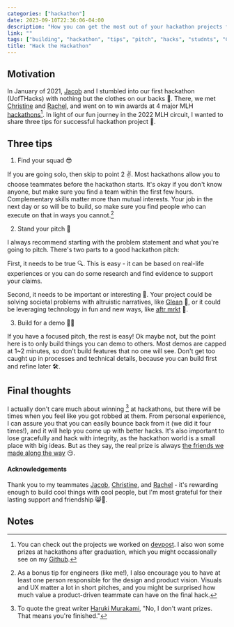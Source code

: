 ```yaml
---
categories: ["hackathon"]
date: 2023-09-10T22:36:06-04:00
description: "How you can get the most out of your hackathon projects from a 4x MLH medalist"
link: ""
tags: ["building", "hackathon", "tips", "pitch", "hacks", "studnts", "CS"]
title: "Hack the Hackathon"
---
```


## Motivation

In January of 2021, [Jacob](https://www.linkedin.com/in/jacobnishimura/) and I stumbled into our first hackathon (UofTHacks) with nothing but the clothes on our backs 🙈. There, we met [Christine](https://www.christinetrac.dev/) and [Rachel](https://www.linkedin.com/in/rac-help/), and went on to win awards at 4 major MLH [hackathons](https://en.wikipedia.org/wiki/Hackathon)[^1]. In light of our fun journey in the 2022 MLH circuit, I wanted to share three tips for successful hackathon project 🥳.

## Three tips

1. Find your squad 😎

If you are going solo, then skip to point 2 ✌️. Most hackathons allow you to choose teammates before the hackathon starts. It's okay if you don't know anyone, but make sure you find a team within the first few hours. Complementary skills matter more than mutual interests. Your job in the next day or so will be to build, so make sure you find people who can execute on that in ways you cannot.[^2]

2. Stand your pitch 🎤

I always recommend starting with the problem statement and what you're going to pitch. There's two parts to a good hackathon pitch:

First, it needs to be true 🔍. This is easy - it can be based on real-life experiences or you can do some research and find evidence to support your claims.

Second, it needs to be important or interesting 👀. Your project could be solving societal problems with altruistic narratives, like [Glean](https://devpost.com/software/glean-aqyz6s) 🌿, or it could be leveraging technology in fun and new ways, like [aftr mrkt](https://devpost.com/software/aftr-markt) 👟.

3. Build for a demo 🧑‍💻

If you have a focused pitch, the rest is easy! Ok maybe not, but the point here is to only build things you can demo to others. Most demos are capped at 1~2 minutes, so don't build features that no one will see. Don't get too caught up in processes and technical details, because you can build first and refine later 🛠️.

## Final thoughts

I actually don't care much about winning [^x] at hackathons, but there will be times when you feel like you got robbed at them. From personal experience, I can assure you that you can easily bounce back from it (we did it four times!), and it will help you come up with better hacks. It's also important to lose gracefully and hack with integrity, as the hackathon world is a small place with big ideas.
But as they say, the real prize is always [the friends we made along the way](https://knowyourmeme.com/memes/maybe-the-real-treasure-was-the-friends-we-made-along-the-way) 😏.

#### Acknowledgements

Thank you to my teammates [Jacob](https://www.linkedin.com/in/jacobnishimura/), [Christine](https://www.christinetrac.dev/), and [Rachel](https://www.linkedin.com/in/rac-help/) - it's rewarding enough to build cool things with cool people, but I'm most grateful for their lasting support and friendship 😸👊.

## Notes

[^1]: You can check out the projects we worked on [devpost](https://devpost.com/ajchoi). I also won some prizes at hackathons after graduation, which you might occassionally see on my [Github](https://github.com/andrewjeminchoi).

[^2]: As a bonus tip for engineers (like me!), I also encourage you to have at least one person responsible for the design and product vision. Visuals and UX matter a lot in short pitches, and you might be surprised how much value a product-driven teammate can have on the final hack.

[^x]: To quote the great writer [Haruki Murakami](https://www.newyorker.com/books/page-turner/the-harukists-disappointed), "No, I don't want prizes. That means you're finished."
